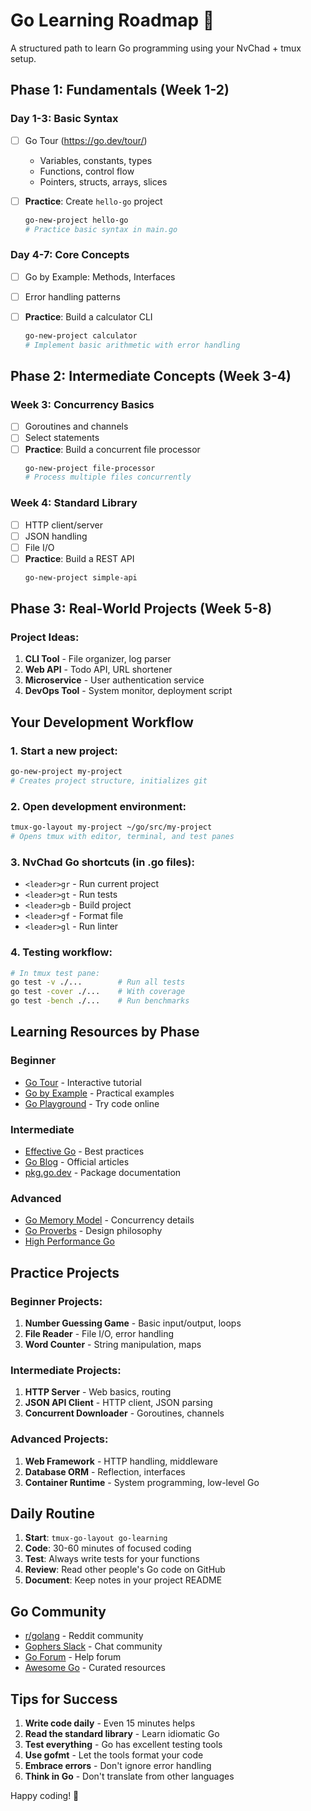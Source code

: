 # Go Learning Roadmap 🐹

A structured path to learn Go programming using your NvChad + tmux setup.

## Phase 1: Fundamentals (Week 1-2)

### Day 1-3: Basic Syntax

- [ ] Go Tour (<https://go.dev/tour/>)
  - Variables, constants, types
  - Functions, control flow
  - Pointers, structs, arrays, slices

- [ ] **Practice**: Create `hello-go` project

  ```bash
  go-new-project hello-go
  # Practice basic syntax in main.go
  ```

### Day 4-7: Core Concepts

- [ ] Go by Example: Methods, Interfaces
- [ ] Error handling patterns

- [ ] **Practice**: Build a calculator CLI

  ```bash
  go-new-project calculator
  # Implement basic arithmetic with error handling
  ```

## Phase 2: Intermediate Concepts (Week 3-4)

### Week 3: Concurrency Basics
- [ ] Goroutines and channels
- [ ] Select statements
- [ ] **Practice**: Build a concurrent file processor
  ```bash
  go-new-project file-processor
  # Process multiple files concurrently
  ```

### Week 4: Standard Library
- [ ] HTTP client/server
- [ ] JSON handling
- [ ] File I/O
- [ ] **Practice**: Build a REST API
  ```bash
  go-new-project simple-api
  ```

## Phase 3: Real-World Projects (Week 5-8)

### Project Ideas:
1. **CLI Tool** - File organizer, log parser
2. **Web API** - Todo API, URL shortener
3. **Microservice** - User authentication service
4. **DevOps Tool** - System monitor, deployment script

## Your Development Workflow

### 1. Start a new project:
```bash
go-new-project my-project
# Creates project structure, initializes git
```

### 2. Open development environment:
```bash
tmux-go-layout my-project ~/go/src/my-project
# Opens tmux with editor, terminal, and test panes
```

### 3. NvChad Go shortcuts (in .go files):
- `<leader>gr` - Run current project
- `<leader>gt` - Run tests
- `<leader>gb` - Build project
- `<leader>gf` - Format file
- `<leader>gl` - Run linter

### 4. Testing workflow:
```bash
# In tmux test pane:
go test -v ./...        # Run all tests
go test -cover ./...    # With coverage
go test -bench ./...    # Run benchmarks
```

## Learning Resources by Phase

### Beginner
- [Go Tour](https://go.dev/tour/) - Interactive tutorial
- [Go by Example](https://gobyexample.com/) - Practical examples
- [Go Playground](https://go.dev/play/) - Try code online

### Intermediate
- [Effective Go](https://go.dev/doc/effective_go) - Best practices
- [Go Blog](https://go.dev/blog/) - Official articles
- [pkg.go.dev](https://pkg.go.dev/) - Package documentation

### Advanced
- [Go Memory Model](https://go.dev/ref/mem) - Concurrency details
- [Go Proverbs](https://go-proverbs.github.io/) - Design philosophy
- [High Performance Go](https://dave.cheney.net/high-performance-go-workshop/dotgo-paris.html)

## Practice Projects

### Beginner Projects:
1. **Number Guessing Game** - Basic input/output, loops
2. **File Reader** - File I/O, error handling
3. **Word Counter** - String manipulation, maps

### Intermediate Projects:
1. **HTTP Server** - Web basics, routing
2. **JSON API Client** - HTTP client, JSON parsing
3. **Concurrent Downloader** - Goroutines, channels

### Advanced Projects:
1. **Web Framework** - HTTP handling, middleware
2. **Database ORM** - Reflection, interfaces
3. **Container Runtime** - System programming, low-level Go

## Daily Routine

1. **Start**: `tmux-go-layout go-learning`
2. **Code**: 30-60 minutes of focused coding
3. **Test**: Always write tests for your functions
4. **Review**: Read other people's Go code on GitHub
5. **Document**: Keep notes in your project README

## Go Community

- [r/golang](https://reddit.com/r/golang) - Reddit community
- [Gophers Slack](https://gophers.slack.com/) - Chat community
- [Go Forum](https://forum.golangbridge.org/) - Help forum
- [Awesome Go](https://awesome-go.com/) - Curated resources

## Tips for Success

1. **Write code daily** - Even 15 minutes helps
2. **Read the standard library** - Learn idiomatic Go
3. **Test everything** - Go has excellent testing tools
4. **Use gofmt** - Let the tools format your code
5. **Embrace errors** - Don't ignore error handling
6. **Think in Go** - Don't translate from other languages

Happy coding! 🚀
